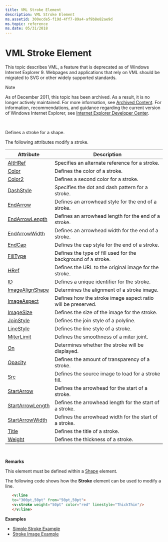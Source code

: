 ```yaml
---
title: VML Stroke Element
description: VML Stroke Element
ms.assetid: 300ecde5-f19d-4ff7-89a4-af9b8e82ae9d
ms.topic: reference
ms.date: 05/31/2018
---
```


# VML Stroke Element

This topic describes VML, a feature that is deprecated as of Windows Internet Explorer 9. Webpages and applications that rely on VML should be migrated to SVG or other widely supported standards.

> [!Note]  
> As of December 2011, this topic has been archived. As a result, it is no longer actively maintained. For more information, see [Archived Content](/previous-versions/windows/internet-explorer/ie-developer/). For information, recommendations, and guidance regarding the current version of Windows Internet Explorer, see [Internet Explorer Developer Center](https://msdn.microsoft.com/ie/).

 

Defines a stroke for a shape.

The following attributes modify a stroke.



| Attribute                                                          | Description                                                   |
|--------------------------------------------------------------------|---------------------------------------------------------------|
| [AltHRef](althref-attribute--stroke--vml.md)                      | Specifies an alternate reference for a stroke.                |
| [Color](color-attribute--stroke--vml.md)                          | Defines the color of a stroke.                                |
| [Color2](color2-attribute--stroke--vml.md)                        | Defines a second color for a stroke.                          |
| [DashStyle](msdn-online-vml-dashstyle-attribute.md)               | Specifies the dot and dash pattern for a stroke.              |
| [EndArrow](msdn-online-vml-endarrow-attribute.md)                 | Defines an arrowhead style for the end of a stroke.           |
| [EndArrowLength](msdn-online-vml-endarrowlength-attribute.md)     | Defines an arrowhead length for the end of a stroke.          |
| [EndArrowWidth](msdn-online-vml-endarrowwidth-attribute.md)       | Defines an arrowhead width for the end of a stroke.           |
| [EndCap](msdn-online-vml-endcap-attribute.md)                     | Defines the cap style for the end of a stroke.                |
| [FillType](msdn-online-vml-filltype-attribute.md)                 | Defines the type of fill used for the background of a stroke. |
| [HRef](/previous-versions/windows/internet-explorer/ie-developer/platform-apis/bb229431(v=vs.85))    | Defines the URL to the original image for the stroke.         |
| [ID](id-attribute--stroke--vml.md)                                | Defines a unique identifier for the stroke.                   |
| [ImageAlignShape](msdn-online-vml-imagealignshape-attribute.md)   | Determines the alignment of a stroke image.                   |
| [ImageAspect](msdn-online-vml-imageaspect-attribute.md)           | Defines how the stroke image aspect ratio will be preserved.  |
| [ImageSize](msdn-online-vml-imagesize-attribute.md)               | Defines the size of the image for the stroke.                 |
| [JoinStyle](msdn-online-vml-joinstyle-attribute.md)               | Defines the join style of a polyline.                         |
| [LineStyle](msdn-online-vml-linestyle-attribute.md)               | Defines the line style of a stroke.                           |
| [MiterLimit](msdn-online-vml-miterlimit-attribute.md)             | Defines the smoothness of a miter joint.                      |
| [On](on-attribute--stroke--vml.md)                                | Determines whether the stroke will be displayed.              |
| [Opacity](opacity-attribute--stroke--vml.md)                      | Defines the amount of transparency of a stroke.               |
| [Src](src-attribute--stroke--vml.md)                              | Defines the source image to load for a stroke fill.           |
| [StartArrow](msdn-online-vml-startarrow-attribute.md)             | Defines the arrowhead for the start of a stroke.              |
| [StartArrowLength](msdn-online-vml-startarrowlength-attribute.md) | Defines the arrowhead length for the start of a stroke.       |
| [StartArrowWidth](msdn-online-vml-startarrowwidth-attribute.md)   | Defines the arrowhead width for the start of a stroke.        |
| [Title](title-attribute--stroke--vml.md)                          | Defines the title of a stroke.                                |
| [Weight](msdn-online-vml-weight-attribute.md)                     | Defines the thickness of a stroke.                            |



 

**Remarks**

This element must be defined within a [Shape](shape-element--vml.md) element.

The following code shows how the **Stroke** element can be used to modify a line.


```HTML
   <v:line
   to="300pt,50pt" from="50pt,50pt">
   <v:stroke weight="50pt" color="red" linestyle="ThickThin"/>
   </v:line>
```



**Examples**

-   [Simple Stroke Example](/previous-versions/bb229466(v=vs.85))
-   [Stroke Image Example](/previous-versions/bb229468(v=vs.85))

 

 
